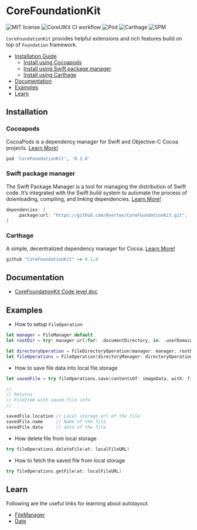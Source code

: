 # CoreFoundationKit

![MIT license](https://img.shields.io/github/license/0vertex/CoreFoundationKit)
![CoreUIKit CI workflow](https://github.com/0vertex/CoreFoundationKit/actions/workflows/build.yml/badge.svg)
![Pod](https://img.shields.io/cocoapods/v/CoreFoundationKit)
![Carthage](https://img.shields.io/badge/Carthage-Compatible-green)
![SPM](https://img.shields.io/badge/SPM-Compatible-green)

`CoreFoundationKit` provides helpful extensions and rich features build on top of `Foundation` framework.

- [Installation Guide](#installation)
    - [Install using Cocoapods](#cocoapods)
    - [Install using Swift package manager](#swift-package-manager)
    - [Install using Carthage](#carthage)
- [Documentation](#documentation)
- [Examples](#examples)
- [Learn](#learn)

## Installation

### Cocoapods
CocoaPods is a dependency manager for Swift and Objective-C Cocoa projects. [Learn More!](https://cocoapods.org/)
```ruby
pod 'CoreFoundationKit', '0.1.0'
```

### Swift package manager
The Swift Package Manager is a tool for managing the distribution of Swift code. It’s integrated with the Swift build system to automate the process of downloading, compiling, and linking dependencies. [Learn More!](https://swift.org/package-manager/)
```swift
dependencies: [
    .package(url: "https://github.com/0vertex/CoreFoundationKit.git", .upToNextMajor(from: "0.1.0"))
]
```

### Carthage
A simple, decentralized dependency manager for Cocoa. [Learn More!](https://github.com/Carthage/Carthage)
```ruby
github "CoreFoundationKit" ~> 0.1.0
```

## Documentation
- [CoreFoundationKit Code level doc](https://0vertex.github.io/CoreFoundationKit/)

## Examples
- How to setup `FileOperation`
```swift
let manager = FileManager.default
let rootDir = try! manager.url(for: .documentDirectory, in: .userDomainMask, appropriateFor: nil, create: false)

let directoryOperation = FileDirectoryOperation(manager: manager, rootDir: rootDir)
let fileOperations = FileOperation(directoryManager: directoryOperation)
```

- How to save file data into local file storage
```swift
let savedFile = try fileOperations.save(contentsOf: imageData, with: fileName)

//
// Returns
// FileItem with saved file info
//

savedFile.location // Local storage url of the file
savedFile.name     // Name of the file
savedFile.data     // data of the file

```

- How delete file from local storage
```swift
try fileOperations.deleteFile(at: localFileURL)
```

- How to fetch the saved file from local storage
```swift
try fileOperations.getFile(at: localFileURL)
```

## Learn
Following are the useful links for learning about autolayout.
- [FileManager](https://developer.apple.com/documentation/foundation/filemanager)
- [Date](https://developer.apple.com/documentation/foundation/date)
